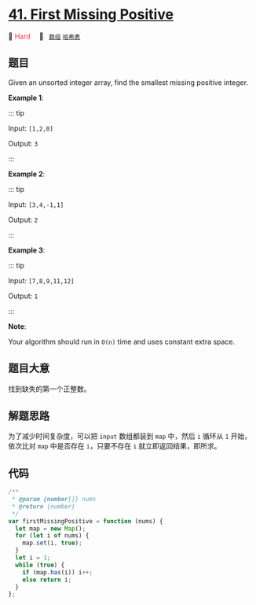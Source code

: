 # [41. First Missing Positive](https://leetcode.com/problems/first-missing-positive/description/)

🔴 <font color=#ff334b>Hard</font>&emsp; 🔖&ensp; [`数组`](/leetcode/outline/tag/array.md) [`哈希表`](/leetcode/outline/tag/hash-table.md)

## 题目

Given an unsorted integer array, find the smallest missing positive integer.

**Example 1**:

::: tip

Input: `[1,2,0]`

Output: `3`

:::

**Example 2**:

::: tip

Input: `[3,4,-1,1]`

Output: `2`

:::

**Example 3**:

::: tip

Input: `[7,8,9,11,12]`

Output: `1`

:::

**Note**:

Your algorithm should run in `O(n)` time and uses constant extra space.

## 题目大意

找到缺失的第一个正整数。

## 解题思路

为了减少时间复杂度，可以把 `input` 数组都装到 `map` 中，然后 `i` 循环从 `1` 开始，依次比对 `map` 中是否存在 `i`，只要不存在 `i` 就立即返回结果，即所求。

## 代码

```javascript
/**
 * @param {number[]} nums
 * @return {number}
 */
var firstMissingPositive = function (nums) {
  let map = new Map();
  for (let i of nums) {
    map.set(i, true);
  }
  let i = 1;
  while (true) {
    if (map.has(i)) i++;
    else return i;
  }
};
```
